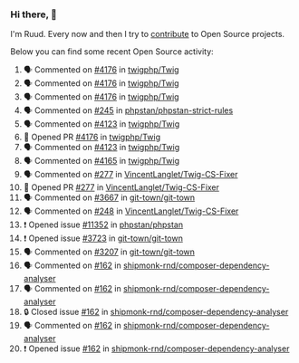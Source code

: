 ### Hi there, 👋

I'm Ruud. Every now and then I try to [contribute](https://github.com/pulls?q=+is%3Apr+author%3Aruudk+archived%3Afalse+is%3Apublic+) to Open Source projects.

Below you can find some recent Open Source activity:

<!--START_SECTION:activity-->
1. 🗣 Commented on [#4176](https://github.com/twigphp/Twig/pull/4176#issuecomment-2274185551) in [twigphp/Twig](https://github.com/twigphp/Twig)
2. 🗣 Commented on [#4176](https://github.com/twigphp/Twig/pull/4176#issuecomment-2274004560) in [twigphp/Twig](https://github.com/twigphp/Twig)
3. 🗣 Commented on [#4176](https://github.com/twigphp/Twig/pull/4176#issuecomment-2273667776) in [twigphp/Twig](https://github.com/twigphp/Twig)
4. 🗣 Commented on [#245](https://github.com/phpstan/phpstan-strict-rules/issues/245#issuecomment-2273322460) in [phpstan/phpstan-strict-rules](https://github.com/phpstan/phpstan-strict-rules)
5. 🗣 Commented on [#4123](https://github.com/twigphp/Twig/pull/4123#issuecomment-2273164345) in [twigphp/Twig](https://github.com/twigphp/Twig)
6. 💪 Opened PR [#4176](https://github.com/twigphp/Twig/pull/4176) in [twigphp/Twig](https://github.com/twigphp/Twig)
7. 🗣 Commented on [#4123](https://github.com/twigphp/Twig/pull/4123#issuecomment-2267090193) in [twigphp/Twig](https://github.com/twigphp/Twig)
8. 🗣 Commented on [#4165](https://github.com/twigphp/Twig/issues/4165#issuecomment-2256173682) in [twigphp/Twig](https://github.com/twigphp/Twig)
9. 🗣 Commented on [#277](https://github.com/VincentLanglet/Twig-CS-Fixer/pull/277#issuecomment-2241206305) in [VincentLanglet/Twig-CS-Fixer](https://github.com/VincentLanglet/Twig-CS-Fixer)
10. 💪 Opened PR [#277](https://github.com/VincentLanglet/Twig-CS-Fixer/pull/277) in [VincentLanglet/Twig-CS-Fixer](https://github.com/VincentLanglet/Twig-CS-Fixer)
11. 🗣 Commented on [#3667](https://github.com/git-town/git-town/issues/3667#issuecomment-2239552595) in [git-town/git-town](https://github.com/git-town/git-town)
12. 🗣 Commented on [#248](https://github.com/VincentLanglet/Twig-CS-Fixer/issues/248#issuecomment-2238798275) in [VincentLanglet/Twig-CS-Fixer](https://github.com/VincentLanglet/Twig-CS-Fixer)
13. ❗ Opened issue [#11352](https://github.com/phpstan/phpstan/issues/11352) in [phpstan/phpstan](https://github.com/phpstan/phpstan)
14. ❗ Opened issue [#3723](https://github.com/git-town/git-town/issues/3723) in [git-town/git-town](https://github.com/git-town/git-town)
15. 🗣 Commented on [#3207](https://github.com/git-town/git-town/issues/3207#issuecomment-2228459534) in [git-town/git-town](https://github.com/git-town/git-town)
16. 🗣 Commented on [#162](https://github.com/shipmonk-rnd/composer-dependency-analyser/issues/162#issuecomment-2228147251) in [shipmonk-rnd/composer-dependency-analyser](https://github.com/shipmonk-rnd/composer-dependency-analyser)
17. 🗣 Commented on [#162](https://github.com/shipmonk-rnd/composer-dependency-analyser/issues/162#issuecomment-2228103162) in [shipmonk-rnd/composer-dependency-analyser](https://github.com/shipmonk-rnd/composer-dependency-analyser)
18. 🔒 Closed issue [#162](https://github.com/shipmonk-rnd/composer-dependency-analyser/issues/162) in [shipmonk-rnd/composer-dependency-analyser](https://github.com/shipmonk-rnd/composer-dependency-analyser)
19. 🗣 Commented on [#162](https://github.com/shipmonk-rnd/composer-dependency-analyser/issues/162#issuecomment-2227936111) in [shipmonk-rnd/composer-dependency-analyser](https://github.com/shipmonk-rnd/composer-dependency-analyser)
20. ❗ Opened issue [#162](https://github.com/shipmonk-rnd/composer-dependency-analyser/issues/162) in [shipmonk-rnd/composer-dependency-analyser](https://github.com/shipmonk-rnd/composer-dependency-analyser)
<!--END_SECTION:activity-->
